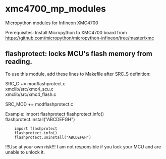 # xmc4700_mp_modules
Micropython modules for Infineon XMC4700

Prerequisites: Install Micropython to XMC4700 board from https://github.com/micropython/micropython-infineon/tree/master/xmc


## flashprotect: locks MCU's flash memory from reading. 

To use this module, add these lines to Makefile after SRC_S definition:

SRC_C += modflashprotect.c \
        xmclib/src/xmc4_scu.c \
        xmclib/src/xmc4_flash.c

SRC_MOD += modflashprotect.c

Example:
        import flashprotect
        flashprotect.info()
        flashprotect.install("ABCDEFGH")
        
        import flashprotect
        flashprotect.info()
        flashprotect.uninstall("ABCDEFGH")

!!!Use at your own risk!!! I am not responsible if you lock your MCU and are unable to unlock it.
